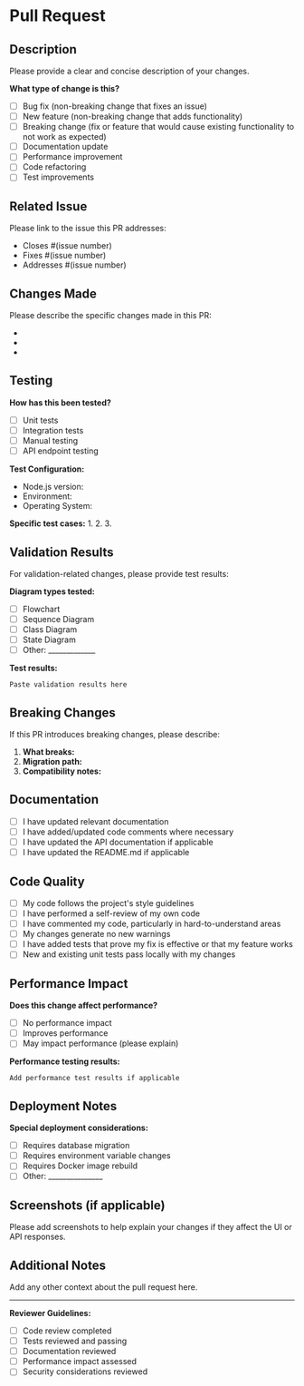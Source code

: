 # Pull Request

## Description

Please provide a clear and concise description of your changes.

**What type of change is this?**
- [ ] Bug fix (non-breaking change that fixes an issue)
- [ ] New feature (non-breaking change that adds functionality)
- [ ] Breaking change (fix or feature that would cause existing functionality to not work as expected)
- [ ] Documentation update
- [ ] Performance improvement
- [ ] Code refactoring
- [ ] Test improvements

## Related Issue

Please link to the issue this PR addresses:
- Closes #(issue number)
- Fixes #(issue number)
- Addresses #(issue number)

## Changes Made

Please describe the specific changes made in this PR:

-
-
-

## Testing

**How has this been tested?**
- [ ] Unit tests
- [ ] Integration tests
- [ ] Manual testing
- [ ] API endpoint testing

**Test Configuration:**
- Node.js version:
- Environment:
- Operating System:

**Specific test cases:**
1.
2.
3.

## Validation Results

For validation-related changes, please provide test results:

**Diagram types tested:**
- [ ] Flowchart
- [ ] Sequence Diagram
- [ ] Class Diagram
- [ ] State Diagram
- [ ] Other: _____________

**Test results:**
```
Paste validation results here
```

## Breaking Changes

If this PR introduces breaking changes, please describe:

1. **What breaks:**
2. **Migration path:**
3. **Compatibility notes:**

## Documentation

- [ ] I have updated relevant documentation
- [ ] I have added/updated code comments where necessary
- [ ] I have updated the API documentation if applicable
- [ ] I have updated the README.md if applicable

## Code Quality

- [ ] My code follows the project's style guidelines
- [ ] I have performed a self-review of my own code
- [ ] I have commented my code, particularly in hard-to-understand areas
- [ ] My changes generate no new warnings
- [ ] I have added tests that prove my fix is effective or that my feature works
- [ ] New and existing unit tests pass locally with my changes

## Performance Impact

**Does this change affect performance?**
- [ ] No performance impact
- [ ] Improves performance
- [ ] May impact performance (please explain)

**Performance testing results:**
```
Add performance test results if applicable
```

## Deployment Notes

**Special deployment considerations:**
- [ ] Requires database migration
- [ ] Requires environment variable changes
- [ ] Requires Docker image rebuild
- [ ] Other: _______________

## Screenshots (if applicable)

Please add screenshots to help explain your changes if they affect the UI or API responses.

## Additional Notes

Add any other context about the pull request here.

---

**Reviewer Guidelines:**
- [ ] Code review completed
- [ ] Tests reviewed and passing
- [ ] Documentation reviewed
- [ ] Performance impact assessed
- [ ] Security considerations reviewed